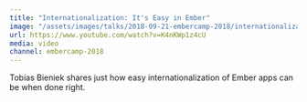 ```yaml
---
title: "Internationalization: It's Easy in Ember"
image: "/assets/images/talks/2018-09-21-embercamp-2018/internationalization-its-easy-in-ember.png"
url: https://www.youtube.com/watch?v=K4nKWp1z4cU
media: video
channel: embercamp-2018
---
```


Tobias Bieniek shares just how easy internationalization of Ember apps can be when done right.
